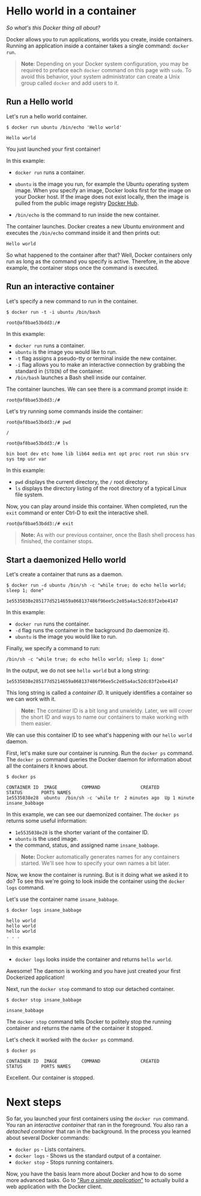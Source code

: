 <!--[metadata]>
+++
aliases = [
"/engine/userguide/containers/dockerizing/",
"/engine/userguide/dockerizing/"
]
title = "Hello world in a container"
description = "A simple 'Hello world' exercise that introduced you to Docker."
keywords = ["docker guide, docker, docker platform, how to, dockerize, dockerizing apps, dockerizing applications, container,  containers"]
[menu.main]
parent = "engine_learn_menu"
weight=-6
+++
<![end-metadata]-->

# Hello world in a container

*So what's this Docker thing all about?*

Docker allows you to run applications, worlds you create, inside containers.
Running an application inside a container takes a single command: `docker run`.

>**Note**: Depending on your Docker system configuration, you may be required to
>preface each `docker` command on this page with `sudo`. To avoid this behavior,
>your system administrator can create a Unix group called `docker` and add users
>to it.

## Run a Hello world

Let's run a hello world container.

    $ docker run ubuntu /bin/echo 'Hello world'

    Hello world

You just launched your first container!

In this example:

* `docker run` runs a container.

* `ubuntu` is the image you run, for example the Ubuntu operating system image.
  When you specify an image, Docker looks first for the image on your
  Docker host. If the image does not exist locally, then the image is pulled from the public
  image registry [Docker Hub](https://hub.docker.com).

* `/bin/echo` is the command to run inside the new container.

The container launches. Docker creates a new Ubuntu
environment and executes the `/bin/echo` command inside it and then prints out:

    Hello world

So what happened to the container after that? Well, Docker containers
only run as long as the command you specify is active. Therefore, in the above example,
the container stops once the command is executed.

## Run an interactive container

Let's specify a new command to run in the container.

    $ docker run -t -i ubuntu /bin/bash

    root@af8bae53bdd3:/#

In this example:

* `docker run` runs a container.
* `ubuntu` is the image you would like to run.
* `-t` flag assigns a pseudo-tty or terminal inside the new container.
* `-i` flag allows you to make an interactive connection by
grabbing the standard in (`STDIN`) of the container.
* `/bin/bash` launches a Bash shell inside our container.

The container launches. We can see there is a
command prompt inside it:

    root@af8bae53bdd3:/#

Let's try running some commands inside the container:

    root@af8bae53bdd3:/# pwd

    /

    root@af8bae53bdd3:/# ls

    bin boot dev etc home lib lib64 media mnt opt proc root run sbin srv sys tmp usr var

In this example:

* `pwd` displays the current directory, the `/` root directory.  
* `ls` displays the directory listing of the root directory of a typical Linux file system.

Now, you can play around inside this container. When completed, run the `exit` command or enter Ctrl-D
to exit the interactive shell.

    root@af8bae53bdd3:/# exit

>**Note:** As with our previous container, once the Bash shell process has
finished, the container stops.

## Start a daemonized Hello world

Let's create a container that runs as a daemon.

    $ docker run -d ubuntu /bin/sh -c "while true; do echo hello world; sleep 1; done"

    1e5535038e285177d5214659a068137486f96ee5c2e85a4ac52dc83f2ebe4147

In this example:

* `docker run` runs the container.
* `-d` flag runs the container in the background (to daemonize it).
* `ubuntu` is the image you would like to run.

Finally, we specify a command to run:

    /bin/sh -c "while true; do echo hello world; sleep 1; done"


In the output, we do not see `hello world` but a long string:

    1e5535038e285177d5214659a068137486f96ee5c2e85a4ac52dc83f2ebe4147

This long string is called a *container ID*. It uniquely
identifies a container so we can work with it.

> **Note:**
> The container ID is a bit long and unwieldy. Later, we will cover the short
> ID and ways to name our containers to make
> working with them easier.

We can use this container ID to see what's happening with our `hello world` daemon.

First, let's make sure our container is running. Run the `docker ps` command.
The `docker ps` command queries the Docker daemon for information about all the containers it knows
about.

    $ docker ps

    CONTAINER ID  IMAGE         COMMAND               CREATED        STATUS       PORTS NAMES
    1e5535038e28  ubuntu  /bin/sh -c 'while tr  2 minutes ago  Up 1 minute        insane_babbage

In this example, we can see our daemonized container. The `docker ps` returns some useful
information:

* `1e5535038e28` is the shorter variant of the container ID.
* `ubuntu` is the used image.
* the command, status, and assigned name `insane_babbage`.


> **Note:**
> Docker automatically generates names for any containers started.
> We'll see how to specify your own names a bit later.

Now, we know the container is running. But is it doing what we asked it to do? To
see this we're going to look inside the container using the `docker logs`
command.

Let's use the container name `insane_babbage`.

    $ docker logs insane_babbage

    hello world
    hello world
    hello world
    . . .

In this example:

* `docker logs` looks inside the container and returns `hello world`.

Awesome! The daemon is working and you have just created your first
Dockerized application!

Next, run the `docker stop` command to stop our detached container.

    $ docker stop insane_babbage

    insane_babbage

The `docker stop` command tells Docker to politely stop the running
container and returns the name of the container it stopped.

Let's check it worked with the `docker ps` command.

    $ docker ps

    CONTAINER ID  IMAGE         COMMAND               CREATED        STATUS       PORTS NAMES

Excellent. Our container is stopped.

# Next steps

So far, you launched your first containers using the `docker run` command. You
ran an *interactive container* that ran in the foreground. You also ran a
*detached container* that ran in the background. In the process you learned
about several Docker commands:

* `docker ps` - Lists containers.
* `docker logs` - Shows us the standard output of a container.
* `docker stop` - Stops running containers.

Now, you have the basis learn more about Docker and how to do some more advanced
tasks. Go to ["*Run a simple application*"](usingdocker.md) to actually build a
web application with the Docker client.
